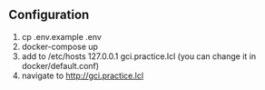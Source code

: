 ## Configuration
1. cp .env.example .env
2. docker-compose up
3. add to /etc/hosts 127.0.0.1 gci.practice.lcl (you can change it in docker/default.conf)
4. navigate to http://gci.practice.lcl
